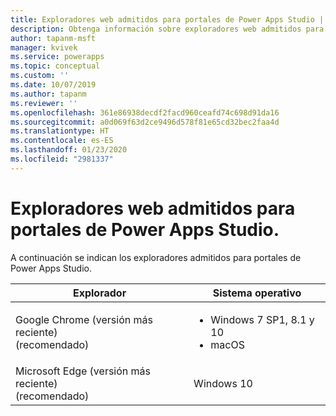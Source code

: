 ```yaml
---
title: Exploradores web admitidos para portales de Power Apps Studio | Microsoft Docs
description: Obtenga información sobre exploradores web admitidos para portales de Power Apps Studio.
author: tapanm-msft
manager: kvivek
ms.service: powerapps
ms.topic: conceptual
ms.custom: ''
ms.date: 10/07/2019
ms.author: tapanm
ms.reviewer: ''
ms.openlocfilehash: 361e86938decdf2facd960ceafd74c698d91da16
ms.sourcegitcommit: a0d069f63d2ce9496d578f81e65cd32bec2faa4d
ms.translationtype: HT
ms.contentlocale: es-ES
ms.lasthandoff: 01/23/2020
ms.locfileid: "2981337"
---
```

# <a name="supported-web-browsers-for-power-apps-portals-studio"></a>Exploradores web admitidos para portales de Power Apps Studio.

A continuación se indican los exploradores admitidos para portales de Power Apps Studio.

| **Explorador**                     | **Sistema operativo**           |
|---------------------------------|--------------------------------|
| Google Chrome (versión más reciente)<br>(recomendado)                    | <ul><li>Windows 7 SP1, 8.1 y 10</li><li>macOS</li></ul>      |
| Microsoft Edge (versión más reciente)<br> (recomendado)                    | Windows 10                     |

